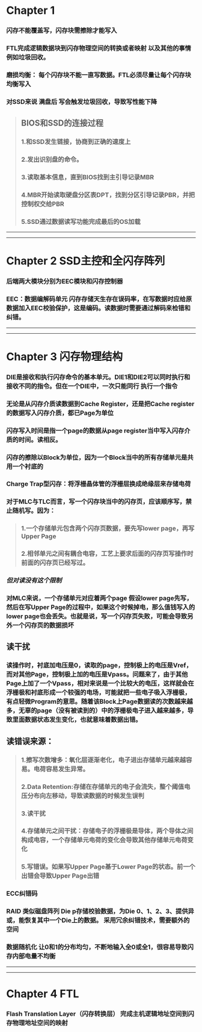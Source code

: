 # Chapter 1
### 闪存不能覆盖写，闪存块需擦除才能写入
### FTL完成逻辑数据块到闪存物理空间的转换或者映射  以及其他的事情 例如垃圾回收。

### 磨损均衡： 每个闪存块不能一直写数据。FTL必须尽量让每个闪存块均衡写入


### 对SSD来说 满盘后 写会触发垃圾回收，导致写性能下降 

> ## BIOS和SSD的连接过程
> ### 1.和SSD发生链接，协商到正确的速度上
> ### 2.发出识别盘的命令。
> ### 3.读取基本信息，直到BIOS找到主引导记录MBR
> ### 4.MBR开始读取硬盘分区表DPT，找到分区引导记录PBR，并把控制权交给PBR
> ### 5.SSD通过数据读写功能完成最后的OS加载

---
---

# Chapter 2 SSD主控和全闪存阵列
### 后端两大模块分别为EEC模块和闪存控制器 
### EEC：数据编解码单元 闪存存储天生存在误码率，在写数据时应给原数据加入EEC校验保护，这是编码。读数据时需要通过解码来检错和纠错。 

---
---
# Chapter 3 闪存物理结构
### DIE是接收和执行闪存命令的基本单元。DIE1和DIE2可以同时执行和接收不同的指令。但在一个DIE中，一次只能同行 执行一个指令

### 无论是从闪存介质读数据到Cache Register，还是把Cache register的数据写入闪存介质，都已Page为单位
### 闪存写入时间是指一个page的数据从page register当中写入闪存介质的时间。读相反。
### 闪存的擦除以Block为单位，因为一个Block当中的所有存储单元是共用一个衬底的
### Charge Trap型闪存：将浮栅晶体管的浮栅层换成绝缘层来存储电荷
### 对于MLC与TLC而言，写一个闪存块当中的闪存页，应该顺序写，禁止随机写。因为：
> ### 1.一个存储单元包含两个闪存页数据，要先写lower page，再写Upper Page
> ### 2.相邻单元之间有耦合电容，工艺上要求后面的闪存页写操作时前面的闪存页已经写过。
### *但对读没有这个限制*

### 对MLC来说，一个存储单元对应着两个page 假设lower page先写，然后在写Upper Page的过程中，如果这个时候掉电，那么值钱写入的lower page也会丢失。也就是说，写一个闪存页失败，可能会导致另外一个闪存页的数据损坏

## 读干扰
### 读操作时，衬底加电压是0，读取的page，控制极上的电压是Vref，而对其他Page，控制极上加的电压是Vpass。问题来了，由于其他Page上加了一个Vpass，相对来说是一个比较大的电压，这样就会在浮栅极和衬底形成一个较强的电场，可能就把一些电子吸入浮栅极，有点轻微Program的意思。随着该Block上Page数据读的次数越来越多，无辜的page（没有被读到的）中的浮栅极电子进入越来越多，导致里面数据状态发生变化，也就意味着数据出错。

## 读错误来源：
> ### 1.擦写次数增多：氧化层逐渐老化，电子进出存储单元越来越容易。电荷容易发生异常。
> ### 2.Data Retention:存储在存储单元的电子会流失，整个阈值电压分布向左移动，导致读数据的时候发生误判
> ### 3.读干扰
> ### 4.存储单元之间干扰：存储电子的浮栅极是导体，两个导体之间构成电容，一个存储单元电荷的变化会导致其他存储单元电荷变化
> ### 5.写错误。如果写Upper Page基于Lower Page的状态。前一个出错会导致Upper Page出错


### ECC纠错码
### RAID 类似磁盘阵列 Die p存储校验数据，为Die 0、1、2、3、提供异或，能恢复其中一个Die上的数据。 采用冗余纠错技术，需要额外的空间

### 数据随机化 让0和1的分布均匀，不断地输入全0或全1，很容易导致闪存内部电量不均衡
---
---
# Chapter 4 FTL

### Flash Translation Layer（闪存转换层） 完成主机逻辑地址空间到闪存物理地址空间的映射